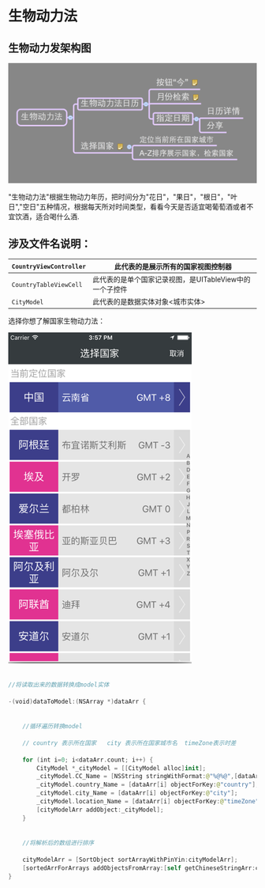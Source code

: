 # 生物动力法


## 生物动力发架构图

![生物动力法](生物动力法.png)


"生物动力法"根据生物动力年历，把时间分为"花日"，"果日"，"根日"，"叶日","空日"五种情况，根据每天所对时间类型，看看今天是否适宜喝葡萄酒或者不宜饮酒，适合喝什么酒.


## 涉及文件名说明：

| ```CountryViewController``` | 此代表的是展示所有的国家视图控制器 |
| -- | -- |
| ```CountryTableViewCell``` | 此代表的是单个国家记录视图，是UITableView中的一个子控件 |
| ```CityModel``` | 此代表的是数据实体对象<城市实体> |






选择你想了解国家生物动力法：

![选择国家](国家.png)



```swift

//将读取出来的数据转换成model实体

-(void)dataToModel:(NSArray *)dataArr {
    
    
    //循环遍历转换model
    
    // country 表示所在国家   city 表示所在国家城市名  timeZone表示时差
    
    for (int i=0; i<dataArr.count; i++) {
        CityModel *_cityModel = [[CityModel alloc]init];
        _cityModel.CC_Name = [NSString stringWithFormat:@"%@%@",[dataArr[i] objectForKey:@"country"],[dataArr[i] objectForKey:@"city"]];
        _cityModel.country_Name = [dataArr[i] objectForKey:@"country"];
        _cityModel.city_Name = [dataArr[i] objectForKey:@"city"];
        _cityModel.location_Name = [dataArr[i] objectForKey:@"timeZone"];
        [cityModelArr addObject:_cityModel];
    }
    
    
    //将解析后的数组进行排序
    
    cityModelArr = [SortObject sortArrayWithPinYin:cityModelArr];
    [sortedArrForArrays addObjectsFromArray:[self getChineseStringArr:cityModelArr]];
}




```
